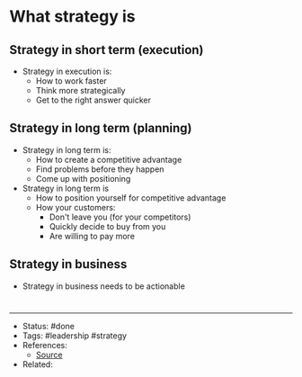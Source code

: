 # What strategy is

## Strategy in short term (execution)
- Strategy in execution is:
	- How to work faster
	- Think more strategically
	- Get to the right answer quicker

## Strategy in long term (planning)
- Strategy in long term is:
	- How to create a competitive advantage
	- Find problems before they happen
	- Come up with positioning
- Strategy in long term is
	- How to position yourself for competitive advantage
	- How your customers:
		- Don't leave you (for your competitors)
		- Quickly decide to buy from you
		- Are willing to pay more

## Strategy in business
- Strategy in business needs to be actionable

#
---
- Status: #done
- Tags: #leadership #strategy
- References:
	- [Source](https://twitter.com/BrianFOConnor/status/1597226327056306176)
- Related:
